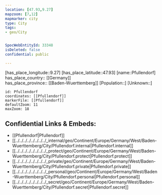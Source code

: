 ```yaml
---
location: [47.93,9.27] 
mapzoom: [7,12] 
mapmarker: city 
type: City
tags:
- geo/City


SpocWebEntityId: 33348
isDeleted: false
confidential: public

---
```

[has_place_longitude::9.27] 
[has_place_latitude::47.93] 
[name::Pfullendorf] 
has_place_country:: [[Germany]]  
has_place_province:: [[Baden-Wuerttemberg]] 
[Population::] 
[Unknown::] 


```leaflet
id: Pfullendorf
coordinates: [[Pfullendorf]] 
markerFile: [[Pfullendorf]] 
defaultZoom: 11 
maxZoom: 18
```


## Confidential Links & Embeds: 
- [[Pfullendorf|Pfullendorf]]  
- [[../../../../../../../../_internal/geo/Continent/Europe/Germany/West/Baden-Wuerttemberg/City/Pfullendorf.internal|Pfullendorf.internal]] 
- [[../../../../../../../../_protect/geo/Continent/Europe/Germany/West/Baden-Wuerttemberg/City/Pfullendorf.protect|Pfullendorf.protect]] 
- [[../../../../../../../../_private/geo/Continent/Europe/Germany/West/Baden-Wuerttemberg/City/Pfullendorf.private|Pfullendorf.private]] 
- [[../../../../../../../../_personal/geo/Continent/Europe/Germany/West/Baden-Wuerttemberg/City/Pfullendorf.personal|Pfullendorf.personal]] 
- [[../../../../../../../../_secret/geo/Continent/Europe/Germany/West/Baden-Wuerttemberg/City/Pfullendorf.secret|Pfullendorf.secret]] 
